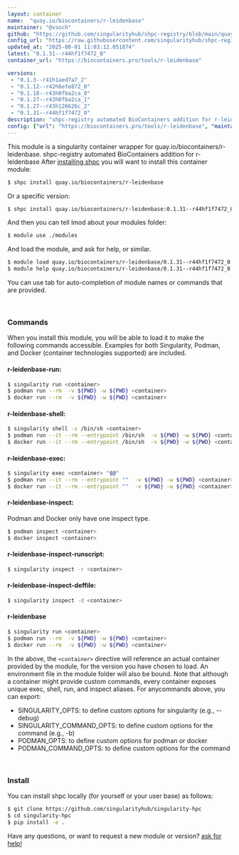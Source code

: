 ```yaml
---
layout: container
name:  "quay.io/biocontainers/r-leidenbase"
maintainer: "@vsoch"
github: "https://github.com/singularityhub/shpc-registry/blob/main/quay.io/biocontainers/r-leidenbase/container.yaml"
config_url: "https://raw.githubusercontent.com/singularityhub/shpc-registry/main/quay.io/biocontainers/r-leidenbase/container.yaml"
updated_at: "2025-08-01 11:03:12.051874"
latest: "0.1.31--r44hf1f7472_0"
container_url: "https://biocontainers.pro/tools/r-leidenbase"

versions:
 - "0.1.3--r41h1aed7a7_2"
 - "0.1.12--r42h6efe872_0"
 - "0.1.18--r43h0fba2ca_0"
 - "0.1.27--r43h0fba2ca_1"
 - "0.1.27--r43h126626c_2"
 - "0.1.31--r44hf1f7472_0"
description: "shpc-registry automated BioContainers addition for r-leidenbase"
config: {"url": "https://biocontainers.pro/tools/r-leidenbase", "maintainer": "@vsoch", "description": "shpc-registry automated BioContainers addition for r-leidenbase", "latest": {"0.1.31--r44hf1f7472_0": "sha256:b207ab3721a461f15553c926e11b13a8cca5f6bae075c082026c92cd7869adaa"}, "tags": {"0.1.3--r41h1aed7a7_2": "sha256:43657706238343db9e63c8e1f93281e483ac596397e1053d76667a1390a37d7b", "0.1.12--r42h6efe872_0": "sha256:213a1dbd67ec2ec223be713c0d72b673a03fa94926e40f9bc803b02eebcfdce1", "0.1.18--r43h0fba2ca_0": "sha256:f72cead2c5e3dbdfcaeb73894e065f9226aa20289e8c2dd834030135d9d01480", "0.1.27--r43h0fba2ca_1": "sha256:c2d4151f29d42322355e68ad0fd089978e6a29a725b792855c4d4ea5a25dbb60", "0.1.27--r43h126626c_2": "sha256:e9792a74175c837ed2892984a4966e5c8e27e3ad0f62e2b447d0694cfaf11e8f", "0.1.31--r44hf1f7472_0": "sha256:b207ab3721a461f15553c926e11b13a8cca5f6bae075c082026c92cd7869adaa"}, "docker": "quay.io/biocontainers/r-leidenbase"}
---
```


This module is a singularity container wrapper for quay.io/biocontainers/r-leidenbase.
shpc-registry automated BioContainers addition for r-leidenbase
After [installing shpc](#install) you will want to install this container module:


```bash
$ shpc install quay.io/biocontainers/r-leidenbase
```

Or a specific version:

```bash
$ shpc install quay.io/biocontainers/r-leidenbase:0.1.31--r44hf1f7472_0
```

And then you can tell lmod about your modules folder:

```bash
$ module use ./modules
```

And load the module, and ask for help, or similar.

```bash
$ module load quay.io/biocontainers/r-leidenbase/0.1.31--r44hf1f7472_0
$ module help quay.io/biocontainers/r-leidenbase/0.1.31--r44hf1f7472_0
```

You can use tab for auto-completion of module names or commands that are provided.

<br>

### Commands

When you install this module, you will be able to load it to make the following commands accessible.
Examples for both Singularity, Podman, and Docker (container technologies supported) are included.

#### r-leidenbase-run:

```bash
$ singularity run <container>
$ podman run --rm  -v ${PWD} -w ${PWD} <container>
$ docker run --rm  -v ${PWD} -w ${PWD} <container>
```

#### r-leidenbase-shell:

```bash
$ singularity shell -s /bin/sh <container>
$ podman run --it --rm --entrypoint /bin/sh  -v ${PWD} -w ${PWD} <container>
$ docker run --it --rm --entrypoint /bin/sh  -v ${PWD} -w ${PWD} <container>
```

#### r-leidenbase-exec:

```bash
$ singularity exec <container> "$@"
$ podman run --it --rm --entrypoint ""  -v ${PWD} -w ${PWD} <container> "$@"
$ docker run --it --rm --entrypoint ""  -v ${PWD} -w ${PWD} <container> "$@"
```

#### r-leidenbase-inspect:

Podman and Docker only have one inspect type.

```bash
$ podman inspect <container>
$ docker inspect <container>
```

#### r-leidenbase-inspect-runscript:

```bash
$ singularity inspect -r <container>
```

#### r-leidenbase-inspect-deffile:

```bash
$ singularity inspect -d <container>
```



#### r-leidenbase

```bash
$ singularity run <container>
$ podman run --rm  -v ${PWD} -w ${PWD} <container>
$ docker run --rm  -v ${PWD} -w ${PWD} <container>
```


In the above, the `<container>` directive will reference an actual container provided
by the module, for the version you have chosen to load. An environment file in the
module folder will also be bound. Note that although a container
might provide custom commands, every container exposes unique exec, shell, run, and
inspect aliases. For anycommands above, you can export:

 - SINGULARITY_OPTS: to define custom options for singularity (e.g., --debug)
 - SINGULARITY_COMMAND_OPTS: to define custom options for the command (e.g., -b)
 - PODMAN_OPTS: to define custom options for podman or docker
 - PODMAN_COMMAND_OPTS: to define custom options for the command

<br>

### Install

You can install shpc locally (for yourself or your user base) as follows:

```bash
$ git clone https://github.com/singularityhub/singularity-hpc
$ cd singularity-hpc
$ pip install -e .
```

Have any questions, or want to request a new module or version? [ask for help!](https://github.com/singularityhub/singularity-hpc/issues)